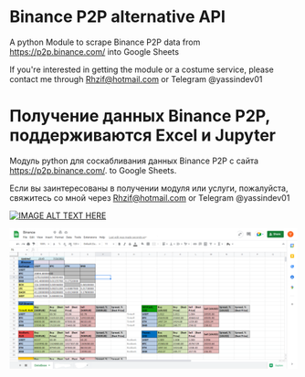 # Binance P2P alternative API 

A python Module to scrape Binance P2P data from https://p2p.binance.com/  into Google Sheets 

If you're interested in getting the module or a costume service, please contact me through Rhzif@hotmail.com  or Telegram @yassindev01


# Получение данных Binance P2P, поддерживаются Excel и Jupyter 

Модуль python для соскабливания данных Binance P2P с сайта https://p2p.binance.com/. to Google Sheets.

Если вы заинтересованы в получении модуля или услуги, пожалуйста, свяжитесь со мной через Rhzif@hotmail.com or Telegram @yassindev01

[![IMAGE ALT TEXT HERE](https://img.youtube.com/vi/8gq1-spM2Hc/0.jpg)](https://www.youtube.com/watch?v=8gq1-spM2Hc) 

![image info](sheets.png)

